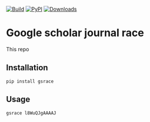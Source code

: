 [![Build](https://img.shields.io/github/workflow/status/faridrashidi/google-scholar-journal-race/CI/master?label=build&logo=githubactions&logoColor=FFFFFF&style=flat-square)](https://github.com/faridrashidi/google-scholar-journal-race/actions?query=workflow%3ACI)
[![PyPI](https://img.shields.io/pypi/v/gsrace?logo=PyPi&logoColor=FFFFFF&style=flat-square&color=orange)](https://pypi.org/project/gsrace)
[![Downloads](https://img.shields.io/badge/dynamic/json?logo=PyPi&logoColor=FFFFFF&style=flat-square&color=blue&label=downloads&query=%24.total_downloads&url=https%3A%2F%2Fapi.pepy.tech%2Fapi%2Fprojects%2Fgsrace)](https://pepy.tech/project/gsrace)

# Google scholar journal race

This repo

## Installation

```
pip install gsrace
```

## Usage

```
gsrace l8WuQJgAAAAJ
```
